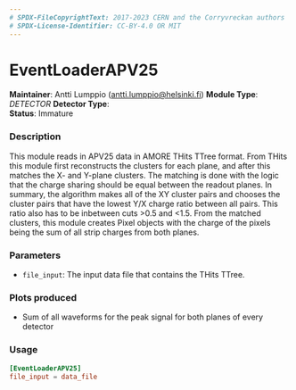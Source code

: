 ```yaml
---
# SPDX-FileCopyrightText: 2017-2023 CERN and the Corryvreckan authors
# SPDX-License-Identifier: CC-BY-4.0 OR MIT
---
```

# EventLoaderAPV25
**Maintainer**: Antti Lumppio (antti.lumppio@helsinki.fi)
**Module Type**: *DETECTOR* **Detector Type**: *<GEM detector>*  
**Status**: Immature

### Description
This module reads in APV25 data in AMORE THits TTree format. From THits this module first reconstructs the clusters for each plane, and after this matches the X- and Y-plane clusters. The matching is done with the logic that the charge sharing should be equal between the readout planes. In summary, the algorithm makes all of the XY cluster pairs and chooses the cluster pairs that have the lowest Y/X charge ratio between all pairs. This ratio also has to be inbetween cuts >0.5 and <1.5. From the matched clusters, this module creates Pixel objects with the charge of the pixels being the sum of all strip charges from both planes. 

### Parameters
* `file_input`: The input data file that contains the THits TTree.

### Plots produced
* Sum of all waveforms for the peak signal for both planes of every detector



### Usage
```toml
[EventLoaderAPV25]
file_input = data_file


```
